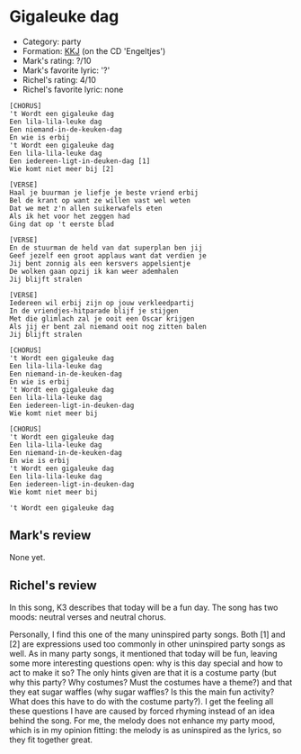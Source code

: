 # Gigaleuke dag

 * Category: party
 * Formation: [KKJ](Kkj.md) (on the CD 'Engeltjes')
 * Mark's rating: ?/10
 * Mark's  favorite lyric: '?'
 * Richel's rating: 4/10
 * Richel's favorite lyric: none

```
[CHORUS]
't Wordt een gigaleuke dag
Een lila-lila-leuke dag
Een niemand-in-de-keuken-dag
En wie is erbij
't Wordt een gigaleuke dag
Een lila-lila-leuke dag
Een iedereen-ligt-in-deuken-dag [1]
Wie komt niet meer bij [2]

[VERSE]
Haal je buurman je liefje je beste vriend erbij
Bel de krant op want ze willen vast wel weten
Dat we met z'n allen suikerwafels eten
Als ik het voor het zeggen had
Ging dat op 't eerste blad

[VERSE]
En de stuurman de held van dat superplan ben jij
Geef jezelf een groot applaus want dat verdien je
Jij bent zonnig als een kersvers appelsientje
De wolken gaan opzij ik kan weer ademhalen
Jij blijft stralen

[VERSE]
Iedereen wil erbij zijn op jouw verkleedpartij
In de vriendjes-hitparade blijf je stijgen
Met die glimlach zal je ooit een Oscar krijgen
Als jij er bent zal niemand ooit nog zitten balen
Jij blijft stralen

[CHORUS]
't Wordt een gigaleuke dag
Een lila-lila-leuke dag
Een niemand-in-de-keuken-dag
En wie is erbij
't Wordt een gigaleuke dag
Een lila-lila-leuke dag
Een iedereen-ligt-in-deuken-dag
Wie komt niet meer bij

[CHORUS]
't Wordt een gigaleuke dag
Een lila-lila-leuke dag
Een niemand-in-de-keuken-dag
En wie is erbij
't Wordt een gigaleuke dag
Een lila-lila-leuke dag
Een iedereen-ligt-in-deuken-dag
Wie komt niet meer bij

't Wordt een gigaleuke dag
```

## Mark's review

None yet.

## Richel's review

In this song, K3 describes that today will be a fun day. The song has
two moods: neutral verses and neutral chorus.

Personally, I find this one of the many uninspired party songs. Both [1]
and [2] are expressions used too commonly in other uninspired party
songs as well. As in many party songs, it mentioned that today will be
fun, leaving some more interesting questions open: why is this day
special and how to act to make it so? The only hints given are that it
is a costume party (but why this party? Why costumes? Must the costumes
have a theme?) and that they eat sugar waffles (why sugar waffles? Is
this the main fun activity? What does this have to do with the costume
party?). I get the feeling all these questions I have are caused by
forced rhyming instead of an idea behind the song. For me, the melody
does not enhance my party mood, which is in my opinion fitting: the
melody is as uninspired as the lyrics, so they fit together great.